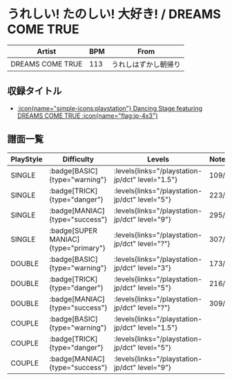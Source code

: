 # うれしい! たのしい! 大好き! / DREAMS COME TRUE

|Artist|BPM|From|
|------|---|----|
|DREAMS COME TRUE|113|うれしはずかし朝帰り|

## 収録タイトル

- [:icon{name="simple-icons:playstation"} Dancing Stage featuring DREAMS COME TRUE :icon{name="flag:jp-4x3"}](/playstation-jp/dct)

## 譜面一覧

|PlayStyle|Difficulty|Levels|Notes|Movie|
|---------|----------|------|-----|-----|
|SINGLE| :badge[BASIC]{type="warning"}| :levels{links="/playstation-jp/dct" level="1.5"}|109/0||
|SINGLE| :badge[TRICK]{type="danger"}| :levels{links="/playstation-jp/dct" level="5"}|223/0||
|SINGLE| :badge[MANIAC]{type="success"}| :levels{links="/playstation-jp/dct" level="9"}|295/0||
|SINGLE| :badge[SUPER MANIAC]{type="primary"}| :levels{links="/playstation-jp/dct" level="?"}|307/0||
|DOUBLE| :badge[BASIC]{type="warning"}| :levels{links="/playstation-jp/dct" level="3"}|173/0||
|DOUBLE| :badge[TRICK]{type="danger"}| :levels{links="/playstation-jp/dct" level="5"}|216/0||
|DOUBLE| :badge[MANIAC]{type="success"}| :levels{links="/playstation-jp/dct" level="?"}|309/0||
|COUPLE| :badge[BASIC]{type="warning"}| :levels{links="/playstation-jp/dct" level="1.5"}|||
|COUPLE| :badge[TRICK]{type="danger"}| :levels{links="/playstation-jp/dct" level="5"}|||
|COUPLE| :badge[MANIAC]{type="success"}| :levels{links="/playstation-jp/dct" level="9"}|||
